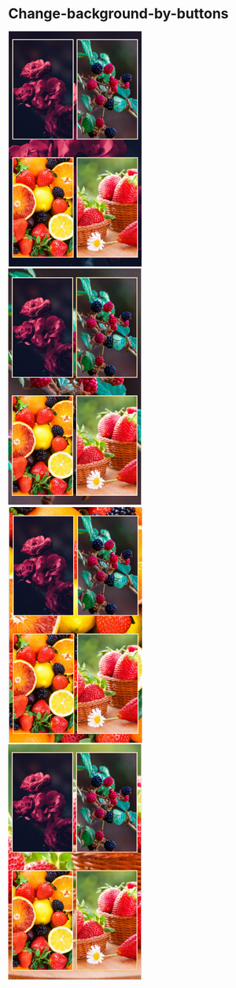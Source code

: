 # Change-background-by-buttons
![Photo1](https://github.com/mustafaberat/Change-background-by-buttons/blob/master/screenshot1.PNG)
![Photo2](https://github.com/mustafaberat/Change-background-by-buttons/blob/master/screenshot2.PNG)
![Photo3](https://github.com/mustafaberat/Change-background-by-buttons/blob/master/screenshot3.PNG)
![Photo4](https://github.com/mustafaberat/Change-background-by-buttons/blob/master/screenshot4.PNG)
